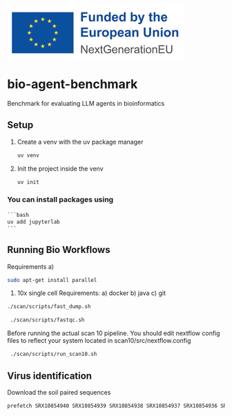 ![Funded by Next Gen EU](image.png)

# bio-agent-benchmark

Benchmark for evaluating LLM agents in bioinformatics

## Setup

1. Create a venv with the uv package manager
    ```bash
    uv venv
    ```

2. Init the project inside the venv
    ```bash
    uv init
    ```

### You can install packages using
    ```bash
    uv add jupyterlab
    ```

## Running Bio Workflows

Requirements
 a) 
 ```bash
 sudo apt-get install parallel
 ```   

1. 10x single cell
Requirements:
 a) docker
 b) java
 c) git

```bash
./scan/scripts/fast_dump.sh
```

```bash
 ./scan/scripts/fastqc.sh
```

Before running the actual scan 10 pipeline. You should edit nextflow config files to reflect your system
located in scan10/src/nextflow.config

```bash
 ./scan/scripts/run_scan10.sh
```

## Virus identification
Download the soil paired sequences
```bash
prefetch SRX10854940 SRX10854939 SRX10854938 SRX10854937 SRX10854936 SRX10854935 SRX10854934 SRX10854933
```
